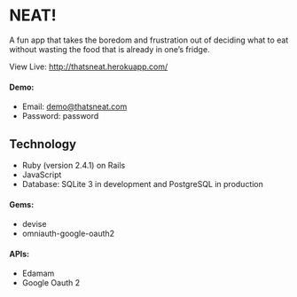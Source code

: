 # NEAT!

A fun app that takes the boredom and frustration out of deciding what to eat without wasting the food that is already in one’s fridge.

View Live: http://thatsneat.herokuapp.com/

#### Demo: 
* Email: demo@thatsneat.com
* Password: password

Technology
---

* Ruby (version 2.4.1) on Rails
* JavaScript
* Database: SQLite 3 in development and PostgreSQL in production

#### Gems:

* devise
* omniauth-google-oauth2

#### APIs:

* Edamam
* Google Oauth 2
